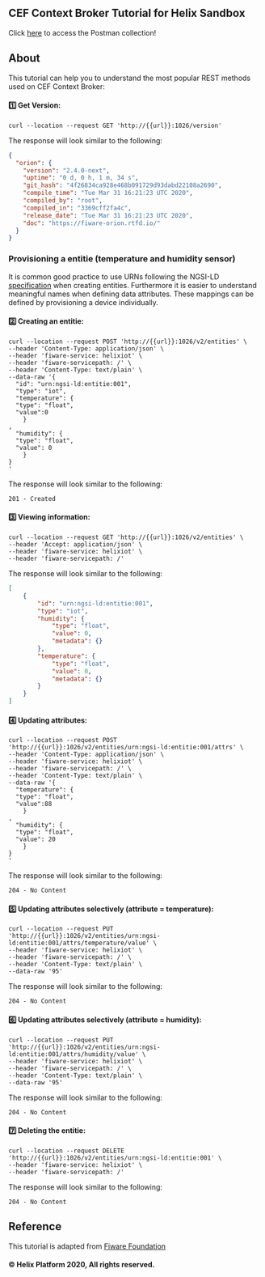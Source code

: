 ## CEF Context Broker Tutorial for Helix Sandbox

Click <a href="https://github.com/Helix-Platform/Sandbox-NG/blob/master/postman/helix_postman_collection.json">here</a> to access the Postman collection! 

## About

This tutorial can help you to understand the most popular REST methods used on CEF Context Broker:

#### :one: Get Version:

```console
curl --location --request GET 'http://{{url}}:1026/version'
```

The response will look similar to the following:

```json
{
  "orion": {
    "version": "2.4.0-next",
    "uptime": "0 d, 0 h, 1 m, 34 s",
    "git_hash": "4f26834ca928e468b091729d93dabd22108a2690",
    "compile_time": "Tue Mar 31 16:21:23 UTC 2020",
    "compiled_by": "root",
    "compiled_in": "3369cff2fa4c",
    "release_date": "Tue Mar 31 16:21:23 UTC 2020",
    "doc": "https://fiware-orion.rtfd.io/"
  }
}
```

### Provisioning a entitie (temperature and humidity sensor) 

It is common good practice to use URNs following the NGSI-LD
[specification](https://www.etsi.org/deliver/etsi_gs/CIM/001_099/009/01.01.01_60/gs_CIM009v010101p.pdf) when creating
entities. Furthermore it is easier to understand meaningful names when defining data attributes. These mappings can be
defined by provisioning a device individually.

#### :two: Creating an entitie:

```console
curl --location --request POST 'http://{{url}}:1026/v2/entities' \
--header 'Content-Type: application/json' \
--header 'fiware-service: helixiot' \
--header 'fiware-servicepath: /' \
--header 'Content-Type: text/plain' \
--data-raw '{
  "id": "urn:ngsi-ld:entitie:001",
  "type": "iot",
  "temperature": {
  "type": "float",
  "value":0
    }
,
  "humidity": {
  "type": "float",
  "value": 0
	}
}
'
```

The response will look similar to the following:

```status 201
201 - Created
```

#### :three: Viewing information:

```console
curl --location --request GET 'http://{{url}}:1026/v2/entities' \
--header 'Accept: application/json' \
--header 'fiware-service: helixiot' \
--header 'fiware-servicepath: /'
```

The response will look similar to the following:

```json
[
    {
        "id": "urn:ngsi-ld:entitie:001",
        "type": "iot",
        "humidity": {
            "type": "float",
            "value": 0,
            "metadata": {}
        },
        "temperature": {
            "type": "float",
            "value": 0,
            "metadata": {}
        }
    }
]
```

#### :four: Updating attributes:

```console
curl --location --request POST 'http://{{url}}:1026/v2/entities/urn:ngsi-ld:entitie:001/attrs' \
--header 'Content-Type: application/json' \
--header 'fiware-service: helixiot' \
--header 'fiware-servicepath: /' \
--header 'Content-Type: text/plain' \
--data-raw '{
  "temperature": {
  "type": "float",
  "value":88
    }
,
  "humidity": {
  "type": "float",
  "value": 20
	}
}
'
```

The response will look similar to the following:

```status 204
204 - No Content
```

#### :five: Updating attributes selectively (attribute = temperature):

```console
curl --location --request PUT 'http://{{url}}:1026/v2/entities/urn:ngsi-ld:entitie:001/attrs/temperature/value' \
--header 'fiware-service: helixiot' \
--header 'fiware-servicepath: /' \
--header 'Content-Type: text/plain' \
--data-raw '95'
```

The response will look similar to the following:

```status 204
204 - No Content
```

#### :six: Updating attributes selectively (attribute = humidity):

```console
curl --location --request PUT 'http://{{url}}:1026/v2/entities/urn:ngsi-ld:entitie:001/attrs/humidity/value' \
--header 'fiware-service: helixiot' \
--header 'fiware-servicepath: /' \
--header 'Content-Type: text/plain' \
--data-raw '95'
```

The response will look similar to the following:

```status 204
204 - No Content
```

#### :seven: Deleting the entitie:

```console
curl --location --request DELETE 'http://{{url}}:1026/v2/entities/urn:ngsi-ld:entitie:001' \
--header 'fiware-service: helixiot' \
--header 'fiware-servicepath: /'
```

The response will look similar to the following:

```status 204
204 - No Content
```

## Reference

This tutorial is adapted from [Fiware Foundation](https://fiware-orion.readthedocs.io/en/master/)


#### © Helix Platform 2020, All rights reserved.
